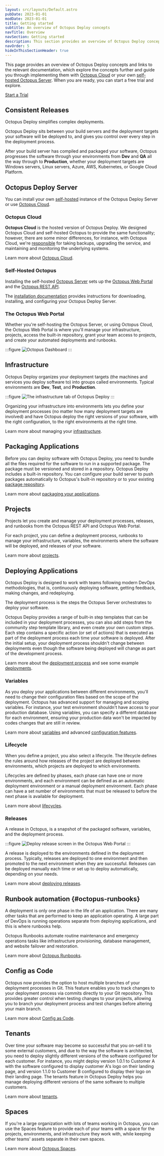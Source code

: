 ```yaml
---
layout: src/layouts/Default.astro
pubDate: 2023-01-01
modDate: 2023-01-01
title: Getting started
subtitle: An overview of Octopus Deploy concepts
navTitle: Overview
navSection: Getting started
description: This section provides an overview of Octopus Deploy concepts and links to the relevant documentation, which explore the concepts further and guide you through implementing them with Octopus Cloud or your own self-hosted Octopus Server
navOrder: 5
hideInThisSectionHeader: true
---
```


This page provides an overview of Octopus Deploy concepts and links to the relevant documentation, which explore the concepts further and guide you through implementing them with [Octopus Cloud](#octopus-cloud) or your own [self-hosted Octopus Server](#self-hosted-octopus). When you are ready, you can start a free trial and explore.

<span><a class="button trial" href="https://octopus.com/start">Start a Trial</a></span>

## Consistent Releases

Octopus Deploy simplifies complex deployments.

Octopus Deploy sits between your build servers and the deployment targets your software will be deployed to, and gives you control over every step in the deployment process.

After your build server has compiled and packaged your software, Octopus progresses the software through your environments from **Dev** and **QA** all the way through to **Production**, whether your deployment targets are Windows servers, Linux servers, Azure, AWS, Kubernetes, or Google Cloud Platform.

## Octopus Deploy Server

You can install your own [self-hosted](#self-hosted-octopus) instance of the Octopus Deploy Server or use [Octopus Cloud](#octopus-cloud).

### Octopus Cloud

**Octopus Cloud** is the hosted version of Octopus Deploy. We designed Octopus Cloud and self-hosted Octopus to provide the same functionality; however, there are some minor differences, for instance, with Octopus Cloud, we're [responsible](/docs/security/#responsibility) for taking backups, upgrading the service, and maintaining and monitoring the underlying systems.

Learn more about [Octopus Cloud](/docs/octopus-cloud).

### Self-Hosted Octopus

Installing the self-hosted [Octopus Server](/docs/installation/) sets up the [Octopus Web Portal](#the-octopus-web-portal) and the [Octopus REST API](/docs/octopus-rest-api).

The [installation documentation](/docs/installation) provides instructions for downloading, installing, and configuring your Octopus Deploy Server.

### The Octopus Web Portal

Whether you're self-hosting the Octopus Server, or using Octopus Cloud, the Octopus Web Portal is where you'll manage your infrastructure, projects, access the built-in repository, grant your team access to projects, and create your automated deployments and runbooks.

:::figure
![Octopus Dashboard](/docs/getting-started/dashboard.png)
:::

## Infrastructure

Octopus Deploy organizes your deployment targets (the machines and services you deploy software to) into groups called environments. Typical environments are **Dev**, **Test**, and **Production**.

:::figure
![The infrastructure tab of Octopus Deploy](/docs/getting-started/images/infrastructure.png)
:::

Organizing your infrastructure into environments lets you define your deployment processes (no matter how many deployment targets are involved) and have Octopus deploy the right versions of your software, with the right configuration, to the right environments at the right time.

Learn more about managing your [infrastructure](/docs/infrastructure).

## Packaging Applications

Before you can deploy software with Octopus Deploy, you need to bundle all the files required for the software to run in a supported package. The package must be versioned and stored in a repository. Octopus Deploy includes a built-in repository. You can configure your build server to push packages automatically to Octopus's built-in repository or to your existing [package repository](/docs/packaging-applications/package-repositories).

Learn more about [packaging your applications](/docs/packaging-applications).

## Projects

<!-- needs runbooks -->

Projects let you create and manage your deployment processes, releases, and runbooks from the Octopus REST API and Octopus Web Portal.

For each project, you can define a deployment process, runbooks to manage your infrastructure, variables, the environments where the software will be deployed, and releases of your software.

Learn more about [projects](/docs/projects).

## Deploying Applications

Octopus Deploy is designed to work with teams following modern DevOps methodologies, that is, continuously deploying software, getting feedback, making changes, and redeploying.

The deployment process is the steps the Octopus Server orchestrates to deploy your software.

Octopus Deploy provides a range of built-in step templates that can be included in your deployment processes, you can also add steps from the community step template library, and even create your own custom steps. Each step contains a specific action (or set of actions) that is executed as part of the deployment process each time your software is deployed. After the initial setup, your deployment process shouldn't change between deployments even though the software being deployed will change as part of the development process.

Learn more about the [deployment process](/docs/projects/deployment-process/) and see some example [deployments](/docs/deployments).

### Variables

As you deploy your applications between different environments, you'll need to change their configuration files based on the scope of the deployment. Octopus has advanced support for managing and scoping variables. For instance, your test environment shouldn't have access to your production database. Using variables, you can specify a different database for each environment, ensuring your production data won't be impacted by codes changes that are still in review.

Learn more about [variables](/docs/projects/variables/) and advanced [configuration features](/docs/projects/steps/configuration-features).

### Lifecycle

When you define a project, you also select a lifecycle. The lifecycle defines the rules around how releases of the project are deployed between environments, which projects are deployed to which environments.

Lifecycles are defined by phases, each phase can have one or more environments, and each environment can be defined as an automatic deployment environment or a manual deployment environment. Each phase can have a set number of environments that must be released to before the next phase is available for deployment.

Learn more about [lifecycles](/docs/releases/lifecycles).

### Releases

A release in Octopus, is a snapshot of the packaged software, variables, and the deployment process.

:::figure
![Deploy release screen in the Octopus Web Portal](/docs/getting-started/deploy-release.png)
:::

A release is deployed to the environments defined in the deployment process. Typically, releases are deployed to one environment and then promoted to the next environment when they are successful. Releases can be deployed manually each time or set up to deploy automatically, depending on your needs.

Learn more about [deploying releases](/docs/releases).

## Runbook automation {#octopus-runbooks}

A deployment is only one phase in the life of an application. There are many other tasks that are performed to keep an application operating. A large part of DevOps is running operations separate from deploying applications, and this is where runbooks help.

Octopus Runbooks automate routine maintenance and emergency operations tasks like infrastructure provisioning, database management, and website failover and restoration.

Learn more about [Octopus Runbooks](/docs/runbooks).

## Config as Code

Octopus now provides the option to host multiple branches of your deployment processes in Git. This feature enables you to track changes to your deployment process via commits directly to your Git repository. This provides greater control when testing changes to your projects, allowing you to branch your deployment process and test changes before altering your main branch.

Learn more about [Config as Code](/docs/projects/version-control).

## Tenants

Over time your software may become so successful that you on-sell it to some external customers, and due to the way the software is architected, you need to deploy slightly different versions of the software configured for each customer. For instance, you might deploy version 1.0.1 to Customer A with the software configured to display customer A's logo on their landing page, and version 1.1.0 to Customer B configured to display their logo on their landing page. The tenants feature in Octopus Deploy helps you manage deploying different versions of the same software to multiple customers.

Learn more about [tenants](/docs/tenants).

## Spaces

If you're a large organization with lots of teams working in Octopus, you can use the Spaces feature to provide each of your teams with a space for the projects, environments, and infrastructure they work with, while keeping other teams' assets separate in their own spaces.

Learn more about [Octopus Spaces](/docs/administration/spaces).
